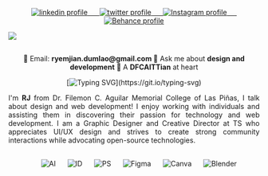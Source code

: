 <p align="center">
 <a href="https://www.linkedin.com/in/mynrjad/">
    <img alt="linkedin profile" title="Follow Me on LinkedIn" src="https://img.shields.io/badge/mynrjad-2E43D4?style=for-the-badge&logo=linkedin&logoColor=white">
&nbsp;&nbsp;&nbsp;&nbsp;
  </a>
 <a href="https://twitter.com/mynrjad">
    <img alt="twitter profile" title="Follow Me on Twitter" src="https://img.shields.io/badge/mynrjad-2E43D4?style=for-the-badge&logo=twitter&logoColor=white">
&nbsp;&nbsp;&nbsp;&nbsp;
  </a>
<a href="https://www.instagram.com/mynrjad/">
    <img alt="Instagram profile" title="Follow Me on Insta" src="https://img.shields.io/badge/mynrjad-2E43D4?style=for-the-badge&logo=instagram&logoColor=white">
&nbsp;&nbsp;&nbsp;&nbsp;
  </a>
<a href="https://www.behance.net/mynrjad">
    <img alt="Behance profile" title="Follow Me on Behance" src="https://img.shields.io/badge/mynrjad-2E43D4?style=for-the-badge&logo=behance&logoColor=white">
  </a>
</p>

<img src="https://github.com/mynrjad/mynrjad/blob/main/GitHub%20Banner_Mynrjad.png" /> 

##

<div align="center"> 🔵 Email: <b>ryemjian.dumlao@gmail.com </b> 🔵 Ask me about <b>design and development</b> 🔵 A <b>DFCAITTian</b> at heart </div>

<div align="center">

[![Typing SVG](https://readme-typing-svg.demolab.com?font=Argentum+Sans&pause=1000&color=FFFFFF&center=true&width=600&height=70&lines=Git+Together+for+a+Bright+Future.)](https://git.io/typing-svg)
</div>  

<div style="text-align: justify" align="center">
I'm <b>RJ</b> from Dr. Filemon C. Aguilar Memorial College of Las Piñas, I talk about design and web development! I enjoy working with individuals and assisting them in discovering their passion for technology and web development. I am a Graphic Designer and Creative Director at TS who appreciates UI/UX design and strives to create strong community interactions while advocating open-source technologies. 
</div> 

##

<p align="center">
&nbsp;&nbsp;&nbsp;&nbsp;
    <img alt="AI"  src="https://img.shields.io/badge/Adobe%20Illustrator-FF9A00?style=for-the-badge&logo=adobe%20illustrator&logoColor=white">
&nbsp;&nbsp;&nbsp;&nbsp;
 <img alt="ID"  src="https://img.shields.io/badge/Adobe%20InDesign-FF3366?style=for-the-badge&logo=Adobe%20InDesign&logoColor=white">
&nbsp;&nbsp;&nbsp;&nbsp;
    <img alt="PS"  src="https://img.shields.io/badge/Adobe%20Photoshop-31A8FF?style=for-the-badge&logo=Adobe%20Photoshop&logoColor=black">
&nbsp;&nbsp;&nbsp;&nbsp;
    <img alt="Figma"  src="https://img.shields.io/badge/Figma-F24E1E?style=for-the-badge&logo=figma&logoColor=white">
&nbsp;&nbsp;&nbsp;&nbsp;
    <img alt="Canva"  src="https://img.shields.io/badge/Canva-%2300C4CC.svg?&style=for-the-badge&logo=Canva&logoColor=white">
&nbsp;&nbsp;&nbsp;&nbsp;
    <img alt="Blender"  src="https://img.shields.io/badge/blender-%23F5792A.svg?style=for-the-badge&logo=blender&logoColor=white">
 </p>

##



